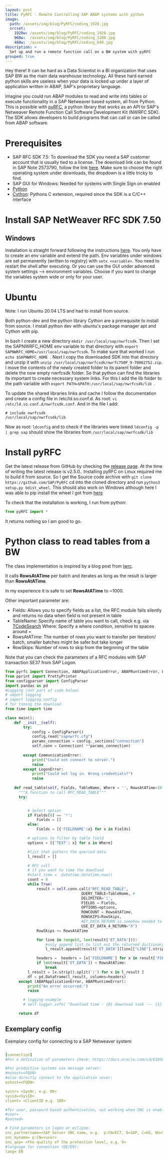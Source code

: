 ```yaml
---
layout: post
title: PyRFC - Remote Controlling SAP ABAP systems with python
image:
  path: /assets/img/blog/PyRFC/coding_1920.jpg
  srcset:
    1920w: /assets/img/blog/PyRFC/coding_1920.jpg
    960w:  /assets/img/blog/PyRFC/coding_1280.jpg
    480w:  /assets/img/blog/PyRFC/coding_640.jpg
description: >
  Set up and run a remote function call on a BW system with pyRFC
grouped: true
---
```


Hey there! It can be hard as a Data Scientist in a BI organization that uses SAP BW as the main data warehouse technology. All these hard earned python skills are useless when your data is locked up under a layer of application written in ABAP, SAP's proprietary language. 

Imagine you could run ABAP modules to read and write into tables or execute functionality in a SAP Netweaver based system, all from Python. This is possible with [pyRFC](https://github.com/SAP/PyRFC), a python library that works as an API to SAP's Netweaver Remote Function Call Software Development Kit (NWRFC SDK). The SDK allows developers to build programs that can call or can be called from ABAP software.



# Prerequisites
- SAP RFC SDK 7.5: To download the SDK you need a SAP customer account that is usually tied to a license. The download link can be found in SAP Note 2573790, follow the link [here](https://support.sap.com/en/product/connectors/nwrfcsdk.html). Make sure to choose the right operating system under downloads, the dropdown is a little tricky to find.
- SAP GUI for Windows: Needed for systems with Single Sign on enabled 
- [Python](https://www.python.org/)
- [Cython](https://cython.org/): Pythons C extension, required since the SDK is a C/C++ interface



# Install SAP NetWeaver RFC SDK 7.50

## Windows
Installation is straight forward following the instructions [here](http://sap.github.io/PyRFC/install.html). You only have to create an env variable and extend the path.
Env variables under windows are set permanently (written to registry) with ```setx <variable>```. You need to restart the shell after executing. 
Or you can use the GUI under advanced system settings --> environment variables. Choose if you want to change the variables system wide or only for your user.

# Ubuntu

Note: I run Ubuntu 20.04 LTS and had to install from source.

Both python-dev and the python library Cython are a prerequisite to install from source. I install python dev with ubuntu's package manager apt and Cython with pip.

In bash I create a new directory  ```mkdir /usr/local/sap/nwrfcsdk```. Then I set the SAPNWRFC_HOME env variable to that directory with ```export SAPNWRFC_HOME=/usr/local/sap/nwrfcsdk```. To make sure that worked I run ```echo $SAPNWRFC_HOME ```. Next I copy the downloaded SDK into that directory and unzip it with  ``` unzip /usr/local/sap/nwrfcsdk/nwrfc750P_9-70002752.zip ```. I move the contents of the newly created folder to its parent folder and delete the now empty nwrfcsdk folder. 
So that python can find the libraries its important to create necessary system links. For this I add the lib folder to the path variable with ```export PATH=$PATH:/usr/local/sap/nwrfcsdk/lib ```.

To update the shared libraries links and cache I follow the documentation and create a config file in /etc/ld.so.conf.d. As root:  ```vi /etc/ld.so.conf.d/nwrfcsdk.conf```. And in the file I add:


```Shell
# include nwrfcsdk
/usr/local/sap/nwrfcsdk/lib
```

Now as root: ```ldconfig``` and to check if the libraries were linked ```ldconfig -p | grep sap``` should show the libraries from ```/usr/local/sap/nwrfcsdk/lib```

# Install pyRFC
Get the latest release from GitHub by checking the [release page](https://github.com/SAP/PyRFC/releases). At the time of writing the latest release is v2.5.0.. Installing pyRFC on Linux required me to build it from source. So I get the Source code archive with ```git clone  https://github.com/SAP/PyRFC``` cd into the cloned directory and run ```python3 setup.py bdist_wheel```. This should also work on Windows although here I was able to pip install the wheel I got from [here](https://github.com/SAP/PyRFC/releases/tag/v2.5.0)

To check that the installation is working, I run from python:

```python
from pyRFC import *
```
It returns nothing so I am good to go.

# Python class to read tables from a BW

The class implementation is inspired by a blog post from [lwrc](https://startup.lwmeta.com/2020/06/09/connecting-python-with-sap-step-by-step-guide/). 

It calls **RowsAtATime** per batch and iterates as long as the result is larger than **RowsAtATime**.

In my experience it is safe to set **RowsAtATime** to ~1000.

Other important parameter are:

- Fields: Allows you to specify fields as a list, the RFC module fails silently and returns no data when field is not present in table
- TableName: Specify name of table you want to call, check e.g. via [TCodeSearch](https://www.tcodesearch.com/)
Where: Specify a where condition, sensitive to spaces around =
- RowsAtATime: The number of rows you want to transfer per iteration/ batch, smaller batches might be safer but take longer
- RowSkips: Number of rows to skip from the beginning of the table

Note that you can check the parameters of a RFC modules with SAP transaction SE37 from SAP Logon.

```python
from pyrfc import Connection, ABAPApplicationError, ABAPRuntimeError, LogonError, CommunicationError
from pprint import PrettyPrinter
from configparser import ConfigParser
import pandas as pd
#Logging (not part of code below)
# import logging
# import logging.config
# for timing the download
from time import time

class main():
    def __init__(self):
        try:
            config = ConfigParser()
            config.read("sapnwrfc.cfg")
            params_connection = config._sections["connection"]
            self.conn = Connection( **params_connection)
            
        except CommunicationError:
            print("Could not connect to server.")
            raise
        except LogonError:
            print("Could not log in. Wrong credentials?")
            raise
        
    def read_table(self, Fields, TableName, Where = '', RowsAtATime=10, RowSkips=0):
      """A function to call RFC_READ_TABLE"""
      try:


          # Select option
          if Fields[0] == '*':
              Fields = []
          else:
              Fields = [{'FIELDNAME':x} for x in Fields] 

          # options to filter by table field
          options = [{'TEXT': x} for x in Where] 

          #list that gathers the queried data
          l_result = []

          # RFC call
          # if you want to time the download
          #start_time =  datetime.datetime.now()
          count = 0
          while True:
              result = self.conn.call("RFC_READ_TABLE",
                                  QUERY_TABLE=TableName, #
                                  DELIMITER='|',
                                  FIELDS = Fields,  
                                  OPTIONS=options,
                                  ROWCOUNT = RowsAtATime,
                                  ROWSKIPS=RowSkips,
                                  #ET_DATA_RETURN is somehow needed to export sstring data types, 
                                  USE_ET_DATA_4_RETURN="X")
              RowSkips += RowsAtATime

              for line in range(0, len(result['ET_DATA'])):
                  #only append list to list not the returned dictionary
                  l_result.append(result['ET_DATA'][line]["LINE"].strip())

              headers =  headers = [x['FIELDNAME'] for x in result['FIELDS']]  
              if len(result['ET_DATA']) < RowsAtATime:
                  break
          l_result = [x.strip().split('|') for x in l_result ]
          df = pd.DataFrame(l_result, columns=headers)
      except (ABAPApplicationError, ABAPRuntimeError):
          print("An error occurred.")
          raise

        # logging example
        # self.logger.info( "Download time - {0} download took --- {1} seconds ---".format(TableName,datetime.datetime.now()- start_time ))

      return df

```


## Exemplary config

Exemplary config for connecting to a SAP Netweaver system:

```yaml

[connection]
#For a definition of parameters check: https://docs.oracle.com/cd/E19509-01/820-5064/ggrpj/index.html

#For productive systems use message server:
#mshost=<FQDN>
#else directly connect to the application sever:
ashost=<FQDN>

sysnr= <SysNr, e.g. 00>
sysid=<SysID>
client= <ClientID e.g. 100>

#for user, password based authentication, not working when SNC is enabled:
#user= 
#passwd=

# Find parameters in logon or eclipse:
snc_partnername=<SAP Server SNC name, e.g.  p:CN=EC7, O=SAP, C=US, OU=SAP>
snc_myname= p:CN=<user>
snc_qop= <the quality of the protection level, e.g. 9>
#language for connection (DE/EN):
lang= EN

```


